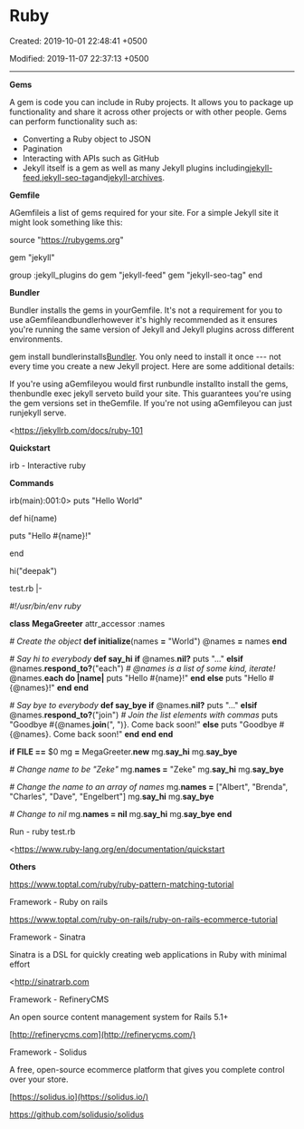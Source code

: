# Ruby

Created: 2019-10-01 22:48:41 +0500

Modified: 2019-11-07 22:37:13 +0500

---

**Gems**

A gem is code you can include in Ruby projects. It allows you to package up functionality and share it across other projects or with other people. Gems can perform functionality such as:
-   Converting a Ruby object to JSON
-   Pagination
-   Interacting with APIs such as GitHub
-   Jekyll itself is a gem as well as many Jekyll plugins including[jekyll-feed](https://github.com/jekyll/jekyll-feed),[jekyll-seo-tag](https://github.com/jekyll/jekyll-seo-tag)and[jekyll-archives](https://github.com/jekyll/jekyll-archives).



**Gemfile**

AGemfileis a list of gems required for your site. For a simple Jekyll site it might look something like this:

source "<https://rubygems.org>"

gem "jekyll"

group :jekyll_plugins do
gem "jekyll-feed"
gem "jekyll-seo-tag"
end

**Bundler**

Bundler installs the gems in yourGemfile. It's not a requirement for you to use aGemfileandbundlerhowever it's highly recommended as it ensures you're running the same version of Jekyll and Jekyll plugins across different environments.



gem install bundlerinstalls[Bundler](https://rubygems.org/gems/bundler). You only need to install it once --- not every time you create a new Jekyll project. Here are some additional details:



If you're using aGemfileyou would first runbundle installto install the gems, thenbundle exec jekyll serveto build your site. This guarantees you're using the gem versions set in theGemfile. If you're not using aGemfileyou can just runjekyll serve.



<https://jekyllrb.com/docs/ruby-101



**Quickstart**

irb - Interactive ruby



**Commands**

irb(main):001:0> puts "Hello World"



def hi(name)

puts "Hello #{name}!"

end



hi("deepak")





test.rb |-

*#!/usr/bin/env ruby*

**class** **MegaGreeter**
attr_accessor :names

*# Create the object*
**def initialize**(names **=** "World")
@names **=** names
**end**

*# Say hi to everybody*
**def say_hi**
**if** @names.**nil?**
puts "..."
**elsif** @names.**respond_to?**("each")
*# @names is a list of some kind, iterate!*
@names.**each do |**name**|**
puts "Hello #{name}!"
**end**
**else**
puts "Hello #{@names}!"
**end**
**end**

*# Say bye to everybody*
**def say_bye**
**if** @names.**nil?**
puts "..."
**elsif** @names.**respond_to?**("join")
*# Join the list elements with commas*
puts "Goodbye #{@names.**join**(", ")}. Come back soon!"
**else**
puts "Goodbye #{@names}. Come back soon!"
**end**
**end**
**end**

**if** **__FILE__ ==** $0
mg **=** MegaGreeter.**new**
mg.**say_hi**
mg.**say_bye**

*# Change name to be "Zeke"*
mg.**names =** "Zeke"
mg.**say_hi**
mg.**say_bye**

*# Change the name to an array of names*
mg.**names =** ["Albert", "Brenda", "Charles",
"Dave", "Engelbert"]
mg.**say_hi**
mg.**say_bye**

*# Change to nil*
mg.**names = nil**
mg.**say_hi**
mg.**say_bye**
**end**



Run - ruby test.rb



<https://www.ruby-lang.org/en/documentation/quickstart



**Others**

<https://www.toptal.com/ruby/ruby-pattern-matching-tutorial>



Framework - Ruby on rails

<https://www.toptal.com/ruby-on-rails/ruby-on-rails-ecommerce-tutorial>



Framework - Sinatra

Sinatra is a DSL for quickly creating web applications in Ruby with minimal effort



<http://sinatrarb.com



Framework - RefineryCMS

An open source content management system for Rails 5.1+



[http://refinerycms.com](http://refinerycms.com/)



Framework - Solidus

A free, open-source ecommerce platform that gives you complete control over your store.



[https://solidus.io](https://solidus.io/)

<https://github.com/solidusio/solidus>
